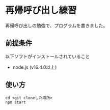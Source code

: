 # 再帰呼び出し練習

再帰呼び出しの勉強で、プログラムを書きました。

## 前提条件

以下ソフトがインストールされていること

* node.js (v16.4.0以上)

## 使い方

```shell
cd <git cloneした場所>
npm start
```